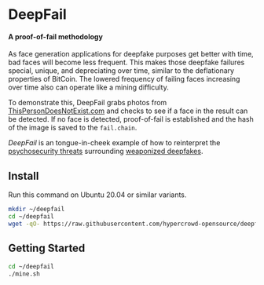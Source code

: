# DeepFail
#### A proof-of-fail methodology

As face generation applications for deepfake purposes get better with time, bad faces will become less frequent.  This makes those deepfake failures special, unique, and depreciating over time, similar to the deflationary properties of BitCoin.  The lowered frequency of failing faces increasing over time also can operate like a mining difficulty.

To demonstrate this, DeepFail grabs photos from [ThisPersonDoesNotExist.com](https://thispersondoesnotexist.com) and checks to see if a face in the result can be detected.  If no face is detected, proof-of-fail is established and the hash of the image is saved to the `fail.chain`.

_DeepFail_ is an tongue-in-cheek example of how to reinterpret the [psychosecurity threats](https://github.com/PsySecGroup/foundation/blob/main/GUIDANCE.md)
surrounding [weaponized deepfakes](https://www.jstor.org/stable/resrep25129.7?seq=1).

## Install

Run this command on Ubuntu 20.04 or similar variants.

```bash
mkdir ~/deepfail
cd ~/deepfail
wget -qO- https://raw.githubusercontent.com/hypercrowd-opensource/deepfail/v1.0.0/install.sh | bash
```

## Getting Started

```bash
cd ~/deepfail
./mine.sh
```
